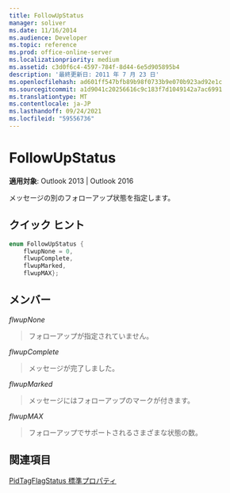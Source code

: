 ```yaml
---
title: FollowUpStatus
manager: soliver
ms.date: 11/16/2014
ms.audience: Developer
ms.topic: reference
ms.prod: office-online-server
ms.localizationpriority: medium
ms.assetid: c3d0f6c4-4597-784f-8d44-6e5d905895b4
description: '最終更新日: 2011 年 7 月 23 日'
ms.openlocfilehash: ad601ff547bfb89b98f0733b9e070b923ad92e1c
ms.sourcegitcommit: a1d9041c20256616c9c183f7d1049142a7ac6991
ms.translationtype: MT
ms.contentlocale: ja-JP
ms.lasthandoff: 09/24/2021
ms.locfileid: "59556736"
---
```

# <a name="followupstatus"></a>FollowUpStatus

  
  
**適用対象**: Outlook 2013 | Outlook 2016 
  
メッセージの別のフォローアップ状態を指定します。
  
## <a name="quick-info"></a>クイック ヒント

```cpp
enum FollowUpStatus { 
    flwupNone = 0, 
    flwupComplete, 
    flwupMarked, 
    flwupMAX}; 

```

## <a name="members"></a>メンバー

 _flwupNone_
  
> フォローアップが指定されていません。
    
 _flwupComplete_
  
> メッセージが完了しました。
    
 _flwupMarked_
  
> メッセージにはフォローアップのマークが付きます。
    
 _flwupMAX_
  
> フォローアップでサポートされるさまざまな状態の数。
    
## <a name="see-also"></a>関連項目



[PidTagFlagStatus 標準プロパティ](pidtagflagstatus-canonical-property.md)

